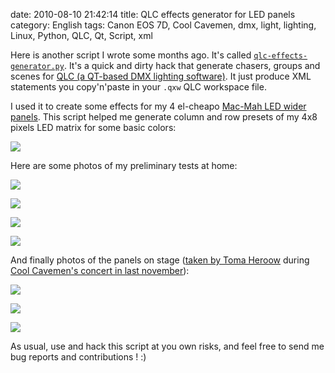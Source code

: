 date: 2010-08-10 21:42:14
title: QLC effects generator for LED panels
category: English
tags: Canon EOS 7D, Cool Cavemen, dmx, light, lighting, Linux, Python, QLC, Qt, Script, xml

Here is another script I wrote some months ago. It's called [`qlc-effects-generator.py`](http://github.com/kdeldycke/scripts/blob/master/qlc-effects-generator.py). It's a quick and dirty hack that generate chasers, groups and scenes for [QLC (a QT-based DMX lighting software)](http://sourceforge.net/projects/qlc/). It just produce XML statements you copy'n'paste in your `.qxw` QLC workspace file.

I used it to create some effects for my 4 el-cheapo [Mac-Mah LED wider panels](http://fr.audiofanzine.com/projecteur-traditionnel-divers/mac-mah/WIDER-PANEL-RGB-648-LEDS-DMX/). This script helped me generate column and row presets of my 4x8 pixels LED matrix for some basic colors:

![](/uploads/2010/qlc-wider-panel-presets.png)

Here are some photos of my preliminary tests at home:

![](/uploads/2010/4-mac-mah-wider-led-panel-fushia.jpg)

![](/uploads/2010/4-mac-mah-wider-led-panel-blue.jpg)

![](/uploads/2010/4-mac-mah-wider-led-panel-red.jpg)

![](/uploads/2010/4-mac-mah-wider-led-panel-white.jpg)

And finally photos of the panels on stage ([taken by Toma Heroow](http://web.archive.org/web/20100605092334/http://www.heroow.fr/2009/11/18/cool-cavemen/) during [Cool Cavemen's concert in last november](http://coolcavemen.com/2009/mametzik-mad-fest-chez-march/)):

![](/uploads/2010/img_0516-scaled.jpg)

![](/uploads/2010/img_0583-scaled.jpg)

![](/uploads/2010/img_0519-scaled.jpg)

As usual, use and hack this script at you own risks, and feel free to send me bug reports and contributions ! :)
